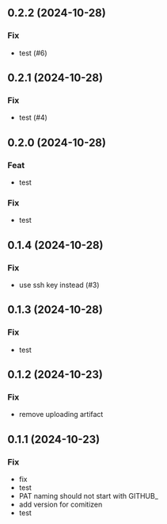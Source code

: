 ## 0.2.2 (2024-10-28)

### Fix

- test (#6)

## 0.2.1 (2024-10-28)

### Fix

- test (#4)

## 0.2.0 (2024-10-28)

### Feat

- test

### Fix

- test

## 0.1.4 (2024-10-28)

### Fix

- use ssh key instead (#3)

## 0.1.3 (2024-10-28)

### Fix

- test

## 0.1.2 (2024-10-23)

### Fix

- remove uploading artifact

## 0.1.1 (2024-10-23)

### Fix

- fix
- test
- PAT naming should not start with GITHUB_
- add version for comitizen
- test
